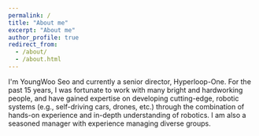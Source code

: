 ```yaml
---
permalink: /
title: "About me"
excerpt: "About me"
author_profile: true
redirect_from: 
  - /about/
  - /about.html
---
```


I'm YoungWoo Seo and currently a senior director, Hyperloop-One. For the past 15 years, I was fortunate to work with many bright and hardworking people, and have gained expertise on developing cutting-edge, robotic systems (e.g., self-driving cars, drones, etc.) through the combination of hands-on experience and in-depth understanding of robotics. I am also a seasoned manager with experience managing diverse groups.

